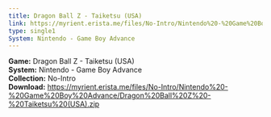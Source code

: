 ```yaml
---
title: Dragon Ball Z - Taiketsu (USA)
link: https://myrient.erista.me/files/No-Intro/Nintendo%20-%20Game%20Boy%20Advance/Dragon%20Ball%20Z%20-%20Taiketsu%20(USA).zip
type: single1
System: Nintendo - Game Boy Advance
---
```

<b>Game:</b> Dragon Ball Z - Taiketsu (USA)<br>
<b>System:</b> Nintendo - Game Boy Advance<br>
<b>Collection:</b> No-Intro<br>
<b>Download:</b> https://myrient.erista.me/files/No-Intro/Nintendo%20-%20Game%20Boy%20Advance/Dragon%20Ball%20Z%20-%20Taiketsu%20(USA).zip